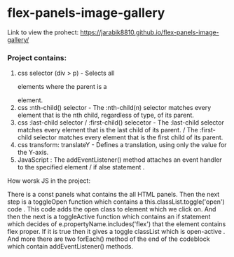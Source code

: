 # flex-panels-image-gallery

Link to view the prohect: https://jarabik8810.github.io/flex-panels-image-gallery/

### Project contains:

1. css selector (div > p) - Selects all <p> elements where the parent is a <div> element.
2. css :nth-child() selector -  The :nth-child(n) selector matches every element that is the nth child, regardless of type, of its parent.
3. css :last-child selector / :first-child() selecetor - The :last-child selector matches every element that is the last child of its parent. / The :first-child selector matches every element that is the first child of its parent.
4. css transform: translateY - Defines a translation, using only the value for the Y-axis.
5. JavaScript :   The addEventListener() method attaches an event handler to the specified element / if alse statement .
  
  How worsk JS in the project:
  
  There is a const panels what contains the all HTML panels.
  Then the next step is a toggleOpen function which contains a this.classList.toggle('open') code . This code adds the open class to element which we click on.
  And then the next is a toggleActive function which contains an if statement which decides of e.propertyName.includes('flex') that the element contains flex proper. If it is true then it gives a toggle classList which is open-active .
  And more there are two forEach() method of the end of the codeblock which contain addEventListener() methods.
  
  
  
  
  
  
  
